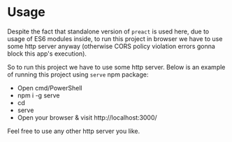 # Usage
Despite the fact that standalone version of `preact` is used here, due to usage of ES6 modules inside,
to run this project in browser we have to use some http server anyway (otherwise CORS policy violation errors gonna block this app's execution).

So to run this project we have to use some http server.
Below is an example of running this project using `serve` npm package:
* Open cmd/PowerShell
* npm i -g serve
* cd <preact-standalone-boilerplate root dir>
* serve
* Open your browser & visit http://localhost:3000/

Feel free to use any other http server you like.